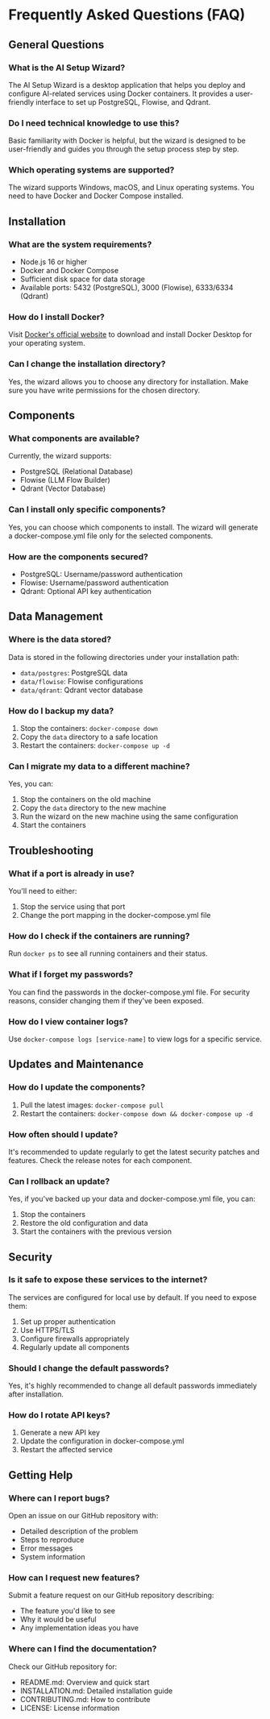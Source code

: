 # Frequently Asked Questions (FAQ)

## General Questions

### What is the AI Setup Wizard?
The AI Setup Wizard is a desktop application that helps you deploy and configure AI-related services using Docker containers. It provides a user-friendly interface to set up PostgreSQL, Flowise, and Qdrant.

### Do I need technical knowledge to use this?
Basic familiarity with Docker is helpful, but the wizard is designed to be user-friendly and guides you through the setup process step by step.

### Which operating systems are supported?
The wizard supports Windows, macOS, and Linux operating systems. You need to have Docker and Docker Compose installed.

## Installation

### What are the system requirements?
- Node.js 16 or higher
- Docker and Docker Compose
- Sufficient disk space for data storage
- Available ports: 5432 (PostgreSQL), 3000 (Flowise), 6333/6334 (Qdrant)

### How do I install Docker?
Visit [Docker's official website](https://www.docker.com/products/docker-desktop) to download and install Docker Desktop for your operating system.

### Can I change the installation directory?
Yes, the wizard allows you to choose any directory for installation. Make sure you have write permissions for the chosen directory.

## Components

### What components are available?
Currently, the wizard supports:
- PostgreSQL (Relational Database)
- Flowise (LLM Flow Builder)
- Qdrant (Vector Database)

### Can I install only specific components?
Yes, you can choose which components to install. The wizard will generate a docker-compose.yml file only for the selected components.

### How are the components secured?
- PostgreSQL: Username/password authentication
- Flowise: Username/password authentication
- Qdrant: Optional API key authentication

## Data Management

### Where is the data stored?
Data is stored in the following directories under your installation path:
- `data/postgres`: PostgreSQL data
- `data/flowise`: Flowise configurations
- `data/qdrant`: Qdrant vector database

### How do I backup my data?
1. Stop the containers: `docker-compose down`
2. Copy the `data` directory to a safe location
3. Restart the containers: `docker-compose up -d`

### Can I migrate my data to a different machine?
Yes, you can:
1. Stop the containers on the old machine
2. Copy the `data` directory to the new machine
3. Run the wizard on the new machine using the same configuration
4. Start the containers

## Troubleshooting

### What if a port is already in use?
You'll need to either:
1. Stop the service using that port
2. Change the port mapping in the docker-compose.yml file

### How do I check if the containers are running?
Run `docker ps` to see all running containers and their status.

### What if I forget my passwords?
You can find the passwords in the docker-compose.yml file. For security reasons, consider changing them if they've been exposed.

### How do I view container logs?
Use `docker-compose logs [service-name]` to view logs for a specific service.

## Updates and Maintenance

### How do I update the components?
1. Pull the latest images: `docker-compose pull`
2. Restart the containers: `docker-compose down && docker-compose up -d`

### How often should I update?
It's recommended to update regularly to get the latest security patches and features. Check the release notes for each component.

### Can I rollback an update?
Yes, if you've backed up your data and docker-compose.yml file, you can:
1. Stop the containers
2. Restore the old configuration and data
3. Start the containers with the previous version

## Security

### Is it safe to expose these services to the internet?
The services are configured for local use by default. If you need to expose them:
1. Set up proper authentication
2. Use HTTPS/TLS
3. Configure firewalls appropriately
4. Regularly update all components

### Should I change the default passwords?
Yes, it's highly recommended to change all default passwords immediately after installation.

### How do I rotate API keys?
1. Generate a new API key
2. Update the configuration in docker-compose.yml
3. Restart the affected service

## Getting Help

### Where can I report bugs?
Open an issue on our GitHub repository with:
- Detailed description of the problem
- Steps to reproduce
- Error messages
- System information

### How can I request new features?
Submit a feature request on our GitHub repository describing:
- The feature you'd like to see
- Why it would be useful
- Any implementation ideas you have

### Where can I find the documentation?
Check our GitHub repository for:
- README.md: Overview and quick start
- INSTALLATION.md: Detailed installation guide
- CONTRIBUTING.md: How to contribute
- LICENSE: License information
